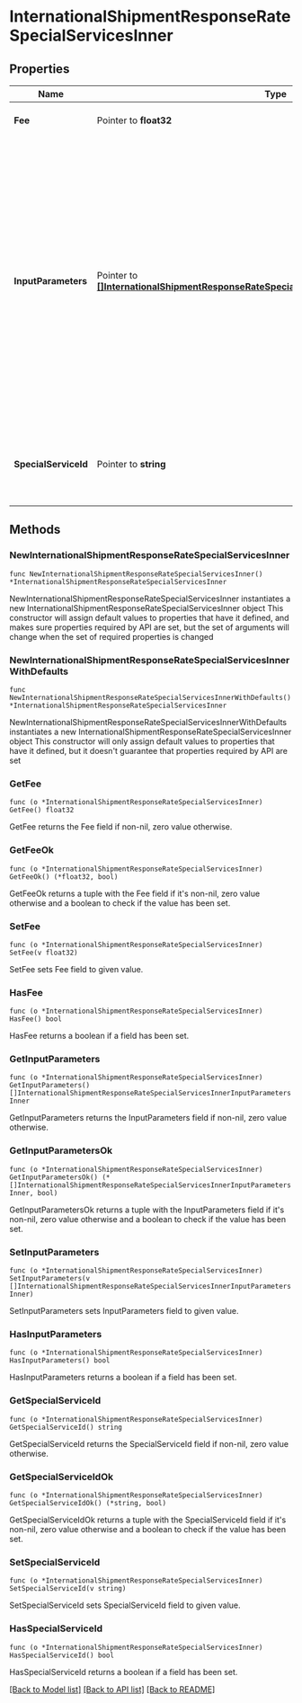 # InternationalShipmentResponseRateSpecialServicesInner

## Properties

Name | Type | Description | Notes
------------ | ------------- | ------------- | -------------
**Fee** | Pointer to **float32** | The amount of the special service. | [optional] 
**InputParameters** | Pointer to [**[]InternationalShipmentResponseRateSpecialServicesInnerInputParametersInner**](InternationalShipmentResponseRateSpecialServicesInnerInputParametersInner.md) | &gt;-The parameters to set for the special service, such as an insurance value or a receipt-number format. This is required if the specialservice requires input parameters. If a special service does not require input parameters, you can either leave out the array or pass an empty array. | [optional] 
**SpecialServiceId** | Pointer to **string** | This is the unique identifier given to various specialservice, which is used while Rating. | [optional] 

## Methods

### NewInternationalShipmentResponseRateSpecialServicesInner

`func NewInternationalShipmentResponseRateSpecialServicesInner() *InternationalShipmentResponseRateSpecialServicesInner`

NewInternationalShipmentResponseRateSpecialServicesInner instantiates a new InternationalShipmentResponseRateSpecialServicesInner object
This constructor will assign default values to properties that have it defined,
and makes sure properties required by API are set, but the set of arguments
will change when the set of required properties is changed

### NewInternationalShipmentResponseRateSpecialServicesInnerWithDefaults

`func NewInternationalShipmentResponseRateSpecialServicesInnerWithDefaults() *InternationalShipmentResponseRateSpecialServicesInner`

NewInternationalShipmentResponseRateSpecialServicesInnerWithDefaults instantiates a new InternationalShipmentResponseRateSpecialServicesInner object
This constructor will only assign default values to properties that have it defined,
but it doesn't guarantee that properties required by API are set

### GetFee

`func (o *InternationalShipmentResponseRateSpecialServicesInner) GetFee() float32`

GetFee returns the Fee field if non-nil, zero value otherwise.

### GetFeeOk

`func (o *InternationalShipmentResponseRateSpecialServicesInner) GetFeeOk() (*float32, bool)`

GetFeeOk returns a tuple with the Fee field if it's non-nil, zero value otherwise
and a boolean to check if the value has been set.

### SetFee

`func (o *InternationalShipmentResponseRateSpecialServicesInner) SetFee(v float32)`

SetFee sets Fee field to given value.

### HasFee

`func (o *InternationalShipmentResponseRateSpecialServicesInner) HasFee() bool`

HasFee returns a boolean if a field has been set.

### GetInputParameters

`func (o *InternationalShipmentResponseRateSpecialServicesInner) GetInputParameters() []InternationalShipmentResponseRateSpecialServicesInnerInputParametersInner`

GetInputParameters returns the InputParameters field if non-nil, zero value otherwise.

### GetInputParametersOk

`func (o *InternationalShipmentResponseRateSpecialServicesInner) GetInputParametersOk() (*[]InternationalShipmentResponseRateSpecialServicesInnerInputParametersInner, bool)`

GetInputParametersOk returns a tuple with the InputParameters field if it's non-nil, zero value otherwise
and a boolean to check if the value has been set.

### SetInputParameters

`func (o *InternationalShipmentResponseRateSpecialServicesInner) SetInputParameters(v []InternationalShipmentResponseRateSpecialServicesInnerInputParametersInner)`

SetInputParameters sets InputParameters field to given value.

### HasInputParameters

`func (o *InternationalShipmentResponseRateSpecialServicesInner) HasInputParameters() bool`

HasInputParameters returns a boolean if a field has been set.

### GetSpecialServiceId

`func (o *InternationalShipmentResponseRateSpecialServicesInner) GetSpecialServiceId() string`

GetSpecialServiceId returns the SpecialServiceId field if non-nil, zero value otherwise.

### GetSpecialServiceIdOk

`func (o *InternationalShipmentResponseRateSpecialServicesInner) GetSpecialServiceIdOk() (*string, bool)`

GetSpecialServiceIdOk returns a tuple with the SpecialServiceId field if it's non-nil, zero value otherwise
and a boolean to check if the value has been set.

### SetSpecialServiceId

`func (o *InternationalShipmentResponseRateSpecialServicesInner) SetSpecialServiceId(v string)`

SetSpecialServiceId sets SpecialServiceId field to given value.

### HasSpecialServiceId

`func (o *InternationalShipmentResponseRateSpecialServicesInner) HasSpecialServiceId() bool`

HasSpecialServiceId returns a boolean if a field has been set.


[[Back to Model list]](../README.md#documentation-for-models) [[Back to API list]](../README.md#documentation-for-api-endpoints) [[Back to README]](../README.md)


